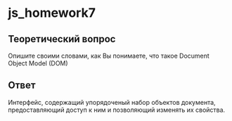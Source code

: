 # js_homework7

## Теоретический вопрос

Опишите своими словами, как Вы понимаете, что такое Document Object Model (DOM)

## Ответ

Интерфейс, содержащий упорядоченый набор объектов документа, предоставляющий доступ к ним и позволяющий изменять их свойства.
